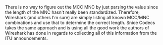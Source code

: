There is no way to figure out the MCC MNC by just parsing the value since the length of the MNC hasn't really been standardized. Therefore, Wireshark (and others I'm sure) are simply listing all known MCC/MNC combinations and use that to determine the correct length. Snice Codecs takes the same approach and is using all the good work the authors of Wireshark has done in regards to collecting all of this information from the ITU announcements.


